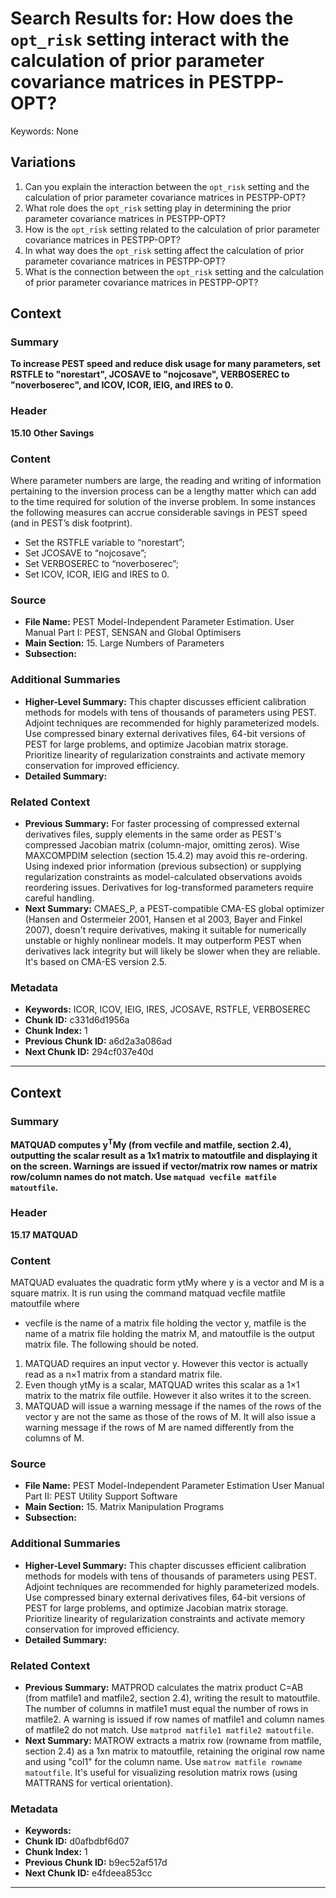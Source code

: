 # Search Results for: How does the `opt_risk` setting interact with the calculation of prior parameter covariance matrices in PESTPP-OPT?

Keywords: None

## Variations
1. Can you explain the interaction between the `opt_risk` setting and the calculation of prior parameter covariance matrices in PESTPP-OPT?
2. What role does the `opt_risk` setting play in determining the prior parameter covariance matrices in PESTPP-OPT?
3. How is the `opt_risk` setting related to the calculation of prior parameter covariance matrices in PESTPP-OPT?
4. In what way does the `opt_risk` setting affect the calculation of prior parameter covariance matrices in PESTPP-OPT?
5. What is the connection between the `opt_risk` setting and the calculation of prior parameter covariance matrices in PESTPP-OPT?


## Context

### Summary
**To increase PEST speed and reduce disk usage for many parameters, set RSTFLE to "norestart", JCOSAVE to "nojcosave", VERBOSEREC to "noverboserec", and ICOV, ICOR, IEIG, and IRES to 0.**

### Header
**15.10 Other Savings**

### Content
Where parameter numbers are large, the reading and writing of information pertaining to the inversion process can be a lengthy matter which can add to the time required for solution of the inverse problem. In some instances the following measures can accrue considerable savings in PEST speed (and in PEST’s disk footprint).
- Set the RSTFLE variable to “norestart”;
- Set JCOSAVE to “nojcosave”;
- Set VERBOSEREC to “noverboserec”;
- Set ICOV, ICOR, IEIG and IRES to 0.

### Source
- **File Name:** PEST Model-Independent Parameter Estimation. User Manual Part I: PEST, SENSAN and Global Optimisers
- **Main Section:** 15. Large Numbers of Parameters
- **Subsection:** 

### Additional Summaries
- **Higher-Level Summary:** This chapter discusses efficient calibration methods for models with tens of thousands of parameters using PEST. Adjoint techniques are recommended for highly parameterized models. Use compressed binary external derivatives files, 64-bit versions of PEST for large problems, and optimize Jacobian matrix storage. Prioritize linearity of regularization constraints and activate memory conservation for improved efficiency.
- **Detailed Summary:** 

### Related Context
- **Previous Summary:** For faster processing of compressed external derivatives files, supply elements in the same order as PEST's compressed Jacobian matrix (column-major, omitting zeros).  Wise MAXCOMPDIM selection (section 15.4.2) may avoid this re-ordering. Using indexed prior information (previous subsection) or supplying regularization constraints as model-calculated observations avoids reordering issues.  Derivatives for log-transformed parameters require careful handling.
- **Next Summary:** CMAES_P, a PEST-compatible CMA-ES global optimizer (Hansen and Ostermeier 2001, Hansen et al 2003, Bayer and Finkel 2007), doesn't require derivatives, making it suitable for numerically unstable or highly nonlinear models.  It may outperform PEST when derivatives lack integrity but will likely be slower when they are reliable.  It's based on CMA-ES version 2.5.

### Metadata
- **Keywords:** ICOR, ICOV, IEIG, IRES, JCOSAVE, RSTFLE, VERBOSEREC
- **Chunk ID:** c331d6d1956a
- **Chunk Index:** 1
- **Previous Chunk ID:** a6d2a3a086ad
- **Next Chunk ID:** 294cf037e40d

---

## Context

### Summary
**MATQUAD computes y<sup>T</sup>My (from vecfile and matfile, section 2.4), outputting the scalar result as a 1x1 matrix to matoutfile and displaying it on the screen.  Warnings are issued if vector/matrix row names or matrix row/column names do not match. Use `matquad vecfile matfile matoutfile`.**

### Header
**15.17 MATQUAD**

### Content
MATQUAD evaluates the quadratic form ytMy where y is a vector and M is a square matrix. It is run using the command
matquad vecfile matfile matoutfile
where
- vecfile is the name of a matrix file holding the vector y,
matfile is the name of a matrix file holding the matrix M, and matoutfile is the output matrix file. The following should be noted.
1. MATQUAD requires an input vector y. However this vector is actually read as a n×1 matrix from a standard matrix file.
2. Even though ytMy is a scalar, MATQUAD writes this scalar as a 1×1 matrix to the matrix file outfile. However it also writes it to the screen.
3. MATQUAD will issue a warning message if the names of the rows of the vector y are not the same as those of the rows of M. It will also issue a warning message if the rows of M are named differently from the columns of M.

### Source
- **File Name:** PEST Model-Independent Parameter Estimation User Manual Part II: PEST Utility Support Software
- **Main Section:** 15. Matrix Manipulation Programs
- **Subsection:** 

### Additional Summaries
- **Higher-Level Summary:** This chapter discusses efficient calibration methods for models with tens of thousands of parameters using PEST. Adjoint techniques are recommended for highly parameterized models. Use compressed binary external derivatives files, 64-bit versions of PEST for large problems, and optimize Jacobian matrix storage. Prioritize linearity of regularization constraints and activate memory conservation for improved efficiency.
- **Detailed Summary:** 

### Related Context
- **Previous Summary:** MATPROD calculates the matrix product C=AB (from matfile1 and matfile2, section 2.4), writing the result to matoutfile.  The number of columns in matfile1 must equal the number of rows in matfile2. A warning is issued if row names of matfile1 and column names of matfile2 do not match. Use `matprod matfile1 matfile2 matoutfile`.
- **Next Summary:** MATROW extracts a matrix row (rowname from matfile, section 2.4) as a 1xn matrix to matoutfile, retaining the original row name and using "col1" for the column name. Use `matrow matfile rowname matoutfile`.  It's useful for visualizing resolution matrix rows (using MATTRANS for vertical orientation).

### Metadata
- **Keywords:** 
- **Chunk ID:** d0afbdbf6d07
- **Chunk Index:** 1
- **Previous Chunk ID:** b9ec52af517d
- **Next Chunk ID:** e4fdeea853cc

---
